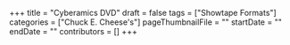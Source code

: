 +++
title = "Cyberamics DVD"
draft = false
tags = ["Showtape Formats"]
categories = ["Chuck E. Cheese's"]
pageThumbnailFile = ""
startDate = ""
endDate = ""
contributors = []
+++
